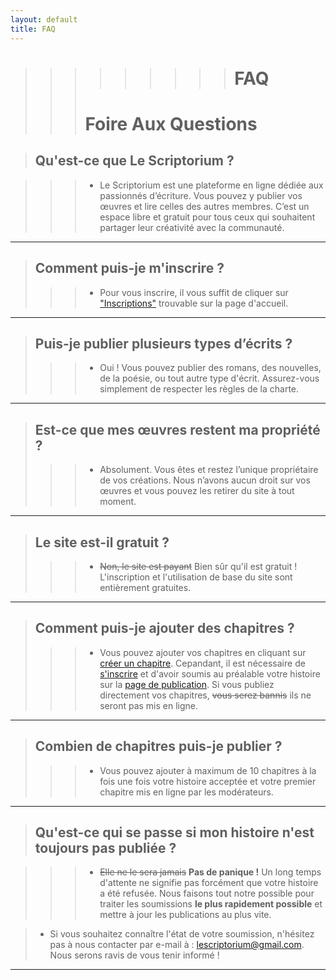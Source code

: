 ```yaml
---
layout: default
title: FAQ
---
```


>>>>>>>>> # FAQ
>>> # Foire Aux Questions

> ##  **Qu'est-ce que Le Scriptorium ?**

>>> - Le Scriptorium est une plateforme en ligne dédiée aux passionnés d’écriture. Vous pouvez y publier vos œuvres et lire celles des autres membres. C’est un espace libre et gratuit pour tous ceux qui souhaitent partager leur créativité avec la communauté.

---

> ## Comment puis-je m'inscrire ?
>>> - Pour vous inscrire, il vous suffit de cliquer sur ["Inscriptions"](inscriptions.md) trouvable sur la page d'accueil.


---

> ## Puis-je publier plusieurs types d’écrits ?
>>> - Oui ! Vous pouvez publier des romans, des nouvelles, de la poésie, ou tout autre type d'écrit. Assurez-vous simplement de respecter les règles de la charte.

---
 
> ## Est-ce que mes œuvres restent ma propriété ?
>>> - Absolument. Vous êtes et restez l’unique propriétaire de vos créations. Nous n’avons aucun droit sur vos œuvres et vous pouvez les retirer du site à tout moment.

---

> ## Le site est-il gratuit ?
>>> - ~~Non, le site est payant~~ Bien sûr qu'il est gratuit ! L'inscription et l'utilisation de base du site sont entièrement gratuites. 

---

> ## Comment puis-je ajouter des chapitres ?
>>> - Vous pouvez ajouter vos chapitres en cliquant sur [créer un chapitre](create-chapter.md). Cepandant, il est nécessaire de [s'inscrire](inscriptions.md) et d'avoir soumis au préalable votre histoire sur la [page de publication](create-story.md). 
Si vous publiez directement vos chapitres, ~~vous serez bannis~~ ils ne seront pas mis en ligne.

---

> ## Combien de chapitres puis-je publier ?
>>> - Vous pouvez ajouter à maximum de 10 chapitres à la fois une fois votre histoire acceptée et votre premier chapitre mis en ligne par les modérateurs.

---

> ## Qu'est-ce qui se passe si mon histoire n'est toujours pas publiée ?

>>> - ~~Elle ne le sera jamais~~ **Pas de panique !** Un long temps d'attente ne signifie pas forcément que votre histoire a été refusée. Nous faisons tout notre possible pour traiter les soumissions **le plus rapidement possible** et mettre à jour les publications au plus vite.

> - Si vous souhaitez connaître l'état de votre soumission, n'hésitez pas à nous contacter par e-mail à : [lescriptorium@gmail.com](mailto:lescriptorium@gmail.com). Nous serons ravis de vous tenir informé !


---



